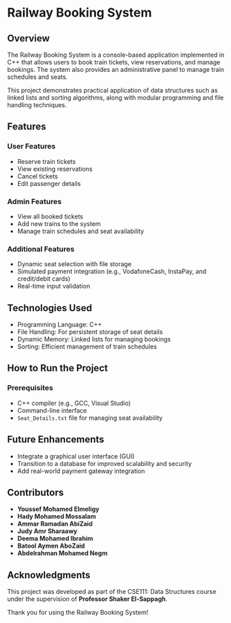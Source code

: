 # Railway Booking System

## Overview
The Railway Booking System is a console-based application implemented in C++ that allows users to book train tickets, view reservations, and manage bookings. The system also provides an administrative panel to manage train schedules and seats.

This project demonstrates practical application of data structures such as linked lists and sorting algorithms, along with modular programming and file handling techniques.

## Features

### User Features
- Reserve train tickets
- View existing reservations
- Cancel tickets
- Edit passenger details

### Admin Features
- View all booked tickets
- Add new trains to the system
- Manage train schedules and seat availability

### Additional Features
- Dynamic seat selection with file storage
- Simulated payment integration (e.g., VodafoneCash, InstaPay, and credit/debit cards)
- Real-time input validation

## Technologies Used
- Programming Language: C++
- File Handling: For persistent storage of seat details
- Dynamic Memory: Linked lists for managing bookings
- Sorting: Efficient management of train schedules

## How to Run the Project

### Prerequisites
- C++ compiler (e.g., GCC, Visual Studio)
- Command-line interface
- `Seat_Details.txt` file for managing seat availability

## Future Enhancements
- Integrate a graphical user interface (GUI)
- Transition to a database for improved scalability and security
- Add real-world payment gateway integration

## Contributors
- **Youssef Mohamed Elmeligy**
- **Hady Mohamed Mossalam**
- **Ammar Ramadan AbiZaid**
- **Judy Amr Sharaawy**
- **Deema Mohamed Ibrahim**
- **Batool Aymen AboZaid**
- **Abdelrahman Mohamed Negm**

## Acknowledgments
This project was developed as part of the CSE111: Data Structures course under the supervision of **Professor Shaker El-Sappagh**.

Thank you for using the Railway Booking System!
